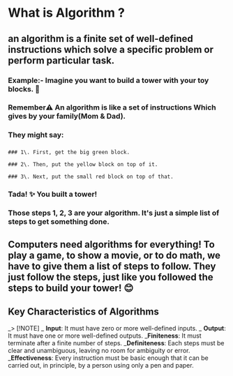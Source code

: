 # What is Algorithm ?

## 

## an algorithm is a finite set of well-defined instructions which solve a specific problem or perform particular task.

### 

### Example:- Imagine you want to build a tower with your toy blocks. 🧱

### 

### Remember⚠️ An algorithm is like a set of instructions Which gives by your family(Mom \& Dad).

### They might say:

### 

```
### 1\. First, get the big green block.

### 2\. Then, put the yellow block on top of it.

### 3\. Next, put the small red block on top of that.
```
### 

### Tada! ✨ You built a tower!

### 

### Those steps 1, 2, 3 are your algorithm. It's just a simple list of steps to get something done.

## Computers need algorithms for **everything**! To play a game, to show a movie, or to do math, we have to give them a list of steps to follow. They just follow the steps, just like you followed the steps to build your tower! 😊


## Key Characteristics of Algorithms
   _> [!NOTE]
   _ **Input**: It must have zero or more well-defined inputs.
   _ **Output**: It must have one or more well-defined outputs.
   _**Finiteness**: It must terminate after a finite number of steps.
   _**Definiteness**: Each steps must be clear and unambiguous, leaving no room for ambiguity or error.
   _**Effectiveness**: Every instruction must be basic enough that it can be carried out, in principle, by a person using only a pen and paper.
